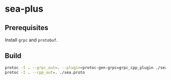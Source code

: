 # sea-plus

## Prerequisites

Install `grpc` and `protobuf`.

## Build

```bash
protoc -I . --grpc_out=. --plugin=protoc-gen-grpc=grpc_cpp_plugin ./sea.proto
protoc -I . --cpp_out=. ./sea.proto
```
